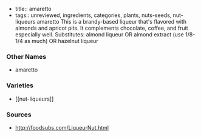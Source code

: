 - title:: amaretto
- tags:: unreviewed, ingredients, categories, plants, nuts-seeds, nut-liqueurs
amaretto This is a brandy-based liqueur that's flavored with almonds and apricot pits. It complements chocolate, coffee, and fruit especially well. Substitutes: almond liqueur OR almond extract (use 1/8-1/4 as much) OR hazelnut liqueur

### Other Names

* amaretto

### Varieties

* [[nut-liqueurs]]

### Sources
* http://foodsubs.com/LiqueurNut.html
